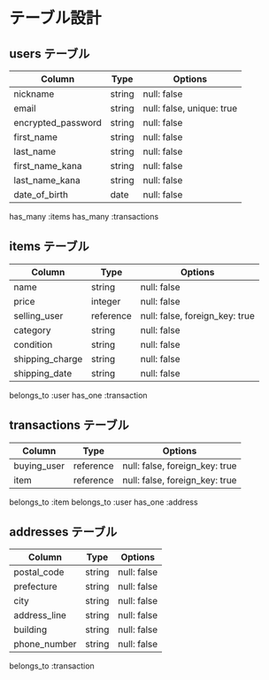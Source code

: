# テーブル設計

## users テーブル

| Column             | Type     | Options                   |
| ------------------ | -------- | ------------------------- |
| nickname           | string   | null: false               |
| email              | string   | null: false, unique: true |
| encrypted_password | string   | null: false               |
| first_name         | string   | null: false               |
| last_name          | string   | null: false               |
| first_name_kana    | string   | null: false               |
| last_name_kana     | string   | null: false               |
| date_of_birth      | date     | null: false               |

has_many :items
has_many :transactions

## items テーブル

| Column          | Type       | Options                        |
| --------------- | ---------- | ------------------------------ |
| name            | string     | null: false                    |
| price           | integer    | null: false                    |
| selling_user    | reference  | null: false, foreign_key: true |
| category        | string     | null: false                    |
| condition       | string     | null: false                    |
| shipping_charge | string     | null: false                    |
| shipping_date   | string     | null: false                    |

belongs_to :user
has_one :transaction

## transactions テーブル

| Column          | Type       | Options                        |
| --------------- | ---------- | ------------------------------ |
| buying_user     | reference  | null: false, foreign_key: true |
| item            | reference  | null: false, foreign_key: true |

belongs_to :item
belongs_to :user
has_one :address

## addresses テーブル

| Column          | Type       | Options                        |
| --------------- | ---------- | ------------------------------ |
| postal_code     | string     | null: false                    |
| prefecture      | string     | null: false                    |
| city            | string     | null: false                    |
| address_line    | string     | null: false                    |
| building        | string     | null: false                    |
| phone_number    | string     | null: false                    |

belongs_to :transaction